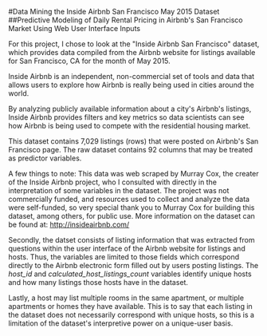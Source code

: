 #Data Mining the Inside Airbnb San Francisco May 2015 Dataset
##Predictive Modeling of Daily Rental Pricing in Airbnb's San Francisco Market Using Web User Interface Inputs

For this project, I chose to look at the "Inside Airbnb San Francisco" dataset, which provides data compiled from the 
Airbnb website for listings available for San Francisco, CA for the month of May 2015.

Inside Airbnb is an independent, non-commercial set of tools and data that allows users to explore how Airbnb is really  being used in cities around the world.

By analyzing publicly available information about a city's Airbnb's listings, Inside Airbnb provides filters and key metrics so data scientists can see how Airbnb is being used to compete with the residential housing market.

This dataset contains 7,029 listings (rows) that were posted on Airbnb's San Francisco page. The raw dataset contains 92 columns that may be treated as predictor variables. 

A few things to note: This data was web scraped by Murray Cox, the creater of the Inside Airbnb project, who I consulted with directly in the interpretation of some variables in the dataset. The project was not commercially funded, and resources used to collect and analyze the data were self-funded, so very special thank you to Murray Cox for building this dataset, among others, for public use. More information on the dataset can be found at: http://insideairbnb.com/

Secondly, the datset consists of listing information that was extracted from questions within the user interface of the Airbnb website for listings and hosts. Thus, the variables are limited to those fields which correspond directly to the Airbnb electronic form filled out by users posting listings. The *host_id* and *calculated_host_listings_count* variables identify unique hosts and how many listings those hosts have in the dataset.

Lastly, a host may list multiple rooms in the same apartment, or multiple apartments or homes they have available. This is to say that each listing in the dataset does not necessarily correspond with unique hosts, so this is a limitation of the dataset's interpretive power on a unique-user basis.
